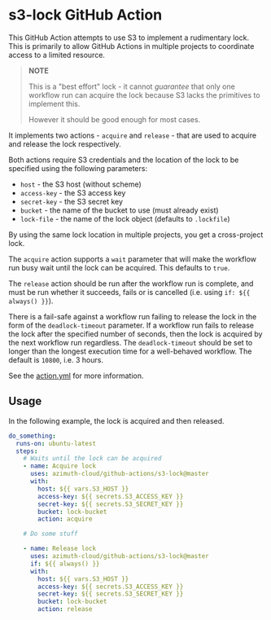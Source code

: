 # s3-lock GitHub Action

This GitHub Action attempts to use S3 to implement a rudimentary lock. This is primarily
to allow GitHub Actions in multiple projects to coordinate access to a limited resource.

> **NOTE**
> 
> This is a "best effort" lock - it cannot *guarantee* that only one workflow run
> can acquire the lock because S3 lacks the primitives to implement this.
>
> However it should be good enough for most cases.

It implements two actions - `acquire` and `release` - that are used to acquire and
release the lock respectively.

Both actions require S3 credentials and the location of the lock to be specified
using the following parameters:

  * `host` - the S3 host (without scheme)
  * `access-key` - the S3 access key
  * `secret-key` - the S3 secret key
  * `bucket` - the name of the bucket to use (must already exist)
  * `lock-file` - the name of the lock object (defaults to `.lockfile`)

By using the same lock location in multiple projects, you get a cross-project lock.

The `acquire` action supports a `wait` parameter that will make the workflow run
busy wait until the lock can be acquired. This defaults to `true`.

The `release` action should be run after the workflow run is complete, and must be
run whether it succeeds, fails or is cancelled (i.e. using `if: ${{ always() }}`).

There is a fail-safe against a workflow run failing to release the lock in the form
of the `deadlock-timeout` parameter. If a workflow run fails to release the lock
after the specified number of seconds, then the lock is acquired by the next workflow
run regardless. The `deadlock-timeout` should be set to longer than the longest
execution time for a well-behaved workflow. The default is `10800`, i.e. 3 hours.

See the [action.yml](./action.yml) for more information.

## Usage

In the following example, the lock is acquired and then released.

```yaml
do_something:
  runs-on: ubuntu-latest
  steps:
    # Waits until the lock can be acquired
    - name: Acquire lock
      uses: azimuth-cloud/github-actions/s3-lock@master
      with:
        host: ${{ vars.S3_HOST }}
        access-key: ${{ secrets.S3_ACCESS_KEY }}
        secret-key: ${{ secrets.S3_SECRET_KEY }}
        bucket: lock-bucket
        action: acquire

    # Do some stuff

    - name: Release lock
      uses: azimuth-cloud/github-actions/s3-lock@master
      if: ${{ always() }}
      with:
        host: ${{ vars.S3_HOST }}
        access-key: ${{ secrets.S3_ACCESS_KEY }}
        secret-key: ${{ secrets.S3_SECRET_KEY }}
        bucket: lock-bucket
        action: release
```
